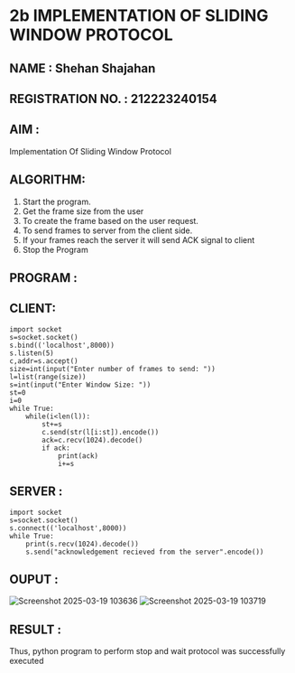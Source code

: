 # 2b IMPLEMENTATION OF SLIDING WINDOW PROTOCOL
## NAME : Shehan Shajahan
## REGISTRATION NO. : 212223240154
## AIM :
Implementation Of Sliding Window Protocol
## ALGORITHM:
1. Start the program.
2. Get the frame size from the user
3. To create the frame based on the user request.
4. To send frames to server from the client side.
5. If your frames reach the server it will send ACK signal to client
6. Stop the Program
## PROGRAM :
## CLIENT:
```
import socket
s=socket.socket()
s.bind(('localhost',8000))
s.listen(5)
c,addr=s.accept()
size=int(input("Enter number of frames to send: "))
l=list(range(size))
s=int(input("Enter Window Size: "))
st=0
i=0
while True:
    while(i<len(l)):
        st+=s
        c.send(str(l[i:st]).encode())
        ack=c.recv(1024).decode()
        if ack:
            print(ack)
            i+=s
```
## SERVER :
```
import socket
s=socket.socket()
s.connect(('localhost',8000))
while True:
    print(s.recv(1024).decode())
    s.send("acknowledgement recieved from the server".encode())
```
## OUPUT :
![Screenshot 2025-03-19 103636](https://github.com/user-attachments/assets/e514bf7a-eeb3-4478-8a19-91940ed2e8f9)
![Screenshot 2025-03-19 103719](https://github.com/user-attachments/assets/f203ddf6-5503-46ca-9a8d-ba76f6603fc9)

## RESULT :
Thus, python program to perform stop and wait protocol was successfully executed
